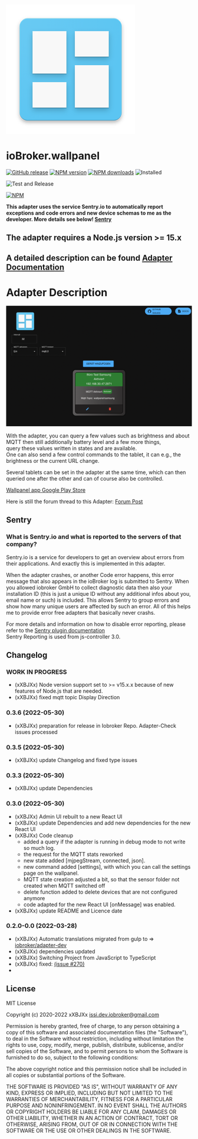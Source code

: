![Logo](admin/wallpanel.png)
# ioBroker.wallpanel

[![GitHub release](https://img.shields.io/github/v/release/xXBJXx/ioBroker.wallpanel?include_prereleases&label=GitHub%20release&logo=github)](https://github.com/xXBJXx/ioBroker.wallpanel)
[![NPM version](https://img.shields.io/npm/v/iobroker.wallpanel.svg?logo=npm)](https://www.npmjs.com/package/iobroker.wallpanel)
[![NPM downloads](https://img.shields.io/npm/dm/iobroker.wallpanel.svg?logo=npm)](https://www.npmjs.com/package/iobroker.wallpanel)
![Installed](https://iobroker.live/badges/wallpanel-installed.svg)
<!--![Number of Installations (stable)](http://iobroker.live/badges/wallpanel-stable.svg)-->
![Test and Release](https://github.com/xXBJXx/ioBroker.wallpanel/workflows/Test%20and%20Release/badge.svg)
<!--[![Known Vulnerabilities](https://snyk.io/test/github/xXBJXx/ioBroker.wallpanel/badge.svg)](https://snyk.io/test/github/xXBJXx/ioBroker.wallpanel)-->
[![NPM](https://nodei.co/npm/iobroker.wallpanel.png?downloads=true)](https://nodei.co/npm/iobroker.wallpanel/)


**This adapter uses the service Sentry.io to automatically report exceptions and code errors and new device schemas to me as the developer.
More details see below! [Sentry](#sentry)**

## The adapter requires a Node.js version >= 15.x

## **A detailed description can be found [Adapter Documentation](https://xxbjxx.github.io/wallpanel/)**

# Adapter Description

![wallpanelAdapter](admin/media/wallpanelAdapter.png)

With the adapter, you can query a few values such as brightness and about MQTT then still additionally battery level
and a few more things, <br> query these values written in states and are available.<br>
One can also send a few control commands to the tablet, it can e.g., the brightness or the current URL change.

Several tablets can be set in the adapter at the same time, which can then queried one after the other and can of course also be controlled.

[Wallpanel app Google Play Store](https://play.google.com/store/apps/details?id=com.thanksmister.iot.wallpanel&hl=de)

Here is still the forum thread to this Adapter: [Forum Post](https://forum.iobroker.net/topic/36438/test-adapter-wallpanel)


## Sentry
### What is Sentry.io and what is reported to the servers of that company?

Sentry.io is a service for developers to get an overview about errors from their applications. And exactly this is
implemented in this adapter.

When the adapter crashes, or another Code error happens, this error message that also appears in the ioBroker log is
submitted to Sentry. When you
allowed iobroker GmbH to collect diagnostic data then also your installation ID (this is just a unique ID without any
additional infos about you, email name or such)
is included. This allows Sentry to group errors and show how many unique users are affected by such an error.
All of this helps me to provide error free adapters that basically never crashs.

For more details and information on how to disable error reporting, please refer to the
[Sentry plugin documentation](https://github.com/ioBroker/plugin-sentry#plugin-sentry) <br>
Sentry Reporting is used from js-controller 3.0.

## Changelog
 <!--
 Placeholder for the next version (at the beginning of the line):
 ### __WORK IN PROGRESS__ (- falls nicht benötigt löschen sonst klammern entfernen und nach dem - dein text schreiben)
 -->
### __WORK IN PROGRESS__
* (xXBJXx) Node version support set to >= v15.x.x because of new features of Node.js that are needed.
* (xXBJXx) fixed mqtt topic Display Direction 

### 0.3.6 (2022-05-30)
* (xXBJXx) preparation for release in Iobroker Repo. Adapter-Check issues processed

### 0.3.5 (2022-05-30)
* (xXBJXx) update Changelog and fixed type issues

### 0.3.3 (2022-05-30)
* (xXBJXx) update Dependencies

### 0.3.0 (2022-05-30)
* (xXBJXx) Admin UI rebuilt to a new React UI
* (xXBJXx) update Dependencies and add new dependencies for the new React UI
* (xXBJXx) Code cleanup
    * added a query if the adapter is running in debug mode to not write so much log.
    * the request for the MQTT stats reworked
    * new state added [mjpegStream, connected, json].
    * new command added [settings], with which you can call the settings page on the wallpanel.
    * MQTT state creation adjusted a bit, so that the sensor folder not created when MQTT switched off
    * delete function added to delete devices that are not configured anymore
    * code adapted for the new React UI [onMessage] was enabled.
* (xXBJXx) update README and Licence date

### 0.2.0-0.0 (2022-03-28)
* (xXBJXx) Automatic translations migrated from gulp to => [iobroker/adapter-dev](https://github.com/ioBroker/adapter-dev)
* (xXBJXx) dependencies updated
* (xXBJXx) Switching Project from JavaScript to TypeScript
* (xXBJXx) fixed: [(issue #270)](https://github.com/xXBJXx/ioBroker.wallpanel/issues/270)
*

## License
MIT License

Copyright (c) 2020-2022 xXBJXx <issi.dev.iobroker@gmail.com>

Permission is hereby granted, free of charge, to any person obtaining a copy
of this software and associated documentation files (the "Software"), to deal
in the Software without restriction, including without limitation the rights
to use, copy, modify, merge, publish, distribute, sublicense, and/or sell
copies of the Software, and to permit persons to whom the Software is
furnished to do so, subject to the following conditions:

The above copyright notice and this permission notice shall be included in all
copies or substantial portions of the Software.

THE SOFTWARE IS PROVIDED "AS IS", WITHOUT WARRANTY OF ANY KIND, EXPRESS OR
IMPLIED, INCLUDING BUT NOT LIMITED TO THE WARRANTIES OF MERCHANTABILITY,
FITNESS FOR A PARTICULAR PURPOSE AND NONINFRINGEMENT. IN NO EVENT SHALL THE
AUTHORS OR COPYRIGHT HOLDERS BE LIABLE FOR ANY CLAIM, DAMAGES OR OTHER
LIABILITY, WHETHER IN AN ACTION OF CONTRACT, TORT OR OTHERWISE, ARISING FROM,
OUT OF OR IN CONNECTION WITH THE SOFTWARE OR THE USE OR OTHER DEALINGS IN THE
SOFTWARE.